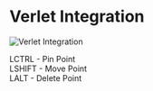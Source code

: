 # Verlet Integration

![Verlet Integration](https://media.giphy.com/media/gvuI4G4NEKVLTX7Xtw/giphy.gif)

LCTRL - Pin Point </br>
LSHIFT - Move Point </br>
LALT - Delete Point </br>
